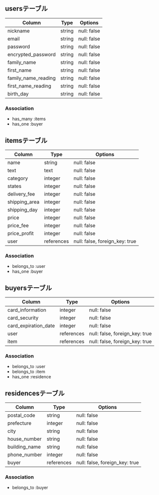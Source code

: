 ## usersテーブル

| Column              | Type   | Options     |
| ------------------- | ------ | ----------- |
| nickname            | string | null: false |
| email               | string | null: false |
| password            | string | null: false |
| encrypted_password  | string | null: false |
| family_name         | string | null: false |
| first_name          | string | null: false |
| family_name_reading | string | null: false |
| first_name_reading  | string | null: false |
| birth_day           | string | null: false |

### Association
- has_many :items
- has_one :buyer

## itemsテーブル

| Column              | Type   | Options     |
| ------------------- | ------ | ----------- |
| name            | string | null: false |
| text               | text | null: false |
| category  | integer | null: false |
| states         | integer | null: false |
| delivery_fee          | integer | null: false |
| shipping_area | integer | null: false |
| shipping_day  | integer | null: false |
| price  | integer | null: false |
| price_fee  | integer | null: false |
| price_profit  | integer | null: false |
| user  | references | null: false, foreign_key: true |

### Association
- belongs_to :user
- has_one :buyer

## buyersテーブル

| Column              | Type   | Options     |
| ------------------- | ------ | ----------- |
| card_information  | integer | null: false |
| card_security  | integer | null: false |
| card_expiration_date  | integer | null: false |
| user  | references | null: false, foreign_key: true |
| item  | references | null: false, foreign_key: true |

### Association
- belongs_to :user
- belongs_to :item
- has_one :residence

## residencesテーブル

| Column              | Type   | Options     |
| ------------------- | ------ | ----------- |
| postal_code  | string | null: false |
| prefecture  | integer | null: false |
| city  | string | null: false |
| house_number  | string | null: false |
| building_name  | string | null: false |
| phone_number  | integer | null: false |
| buyer  | references | null: false, foreign_key: true |

### Association
- belongs_to :buyer